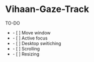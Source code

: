 # Vihaan-Gaze-Track
TO-DO

<ul><li>- [ ] Move window</li><li>- [ ] Active focus</li><li>- [ ] Desktop switiching</li><li>- [ ] Scrolling</li><li>- [ ] Resizing</li></ul>
